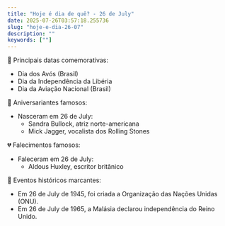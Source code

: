 ```yaml
---
title: "Hoje é dia de quê? - 26 de July"
date: 2025-07-26T03:57:18.255736
slug: "hoje-e-dia-26-07"
description: ""
keywords: [""]
---
```


🎉 Principais datas comemorativas:

- Dia dos Avós (Brasil)
- Dia da Independência da Libéria
- Dia da Aviação Nacional (Brasil)

🎂 Aniversariantes famosos:

- Nasceram em 26 de July:
  - Sandra Bullock, atriz norte-americana
  - Mick Jagger, vocalista dos Rolling Stones

💔 Falecimentos famosos:

- Faleceram em 26 de July:
  - Aldous Huxley, escritor britânico

📰 Eventos históricos marcantes:

- Em 26 de July de 1945, foi criada a Organização das Nações Unidas (ONU).
- Em 26 de July de 1965, a Malásia declarou independência do Reino Unido.